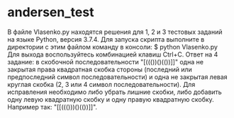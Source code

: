 # andersen_test
В файле Vlasenko.py находятся решения для 1, 2 и 3 тестовых заданий на языке Python, версия 3.7.4. Для запуска скрипта выполните в директории с этим файлом команду в консоли:
$ python Vlasenko.py
Для выхода воспользуйтесь комбинацией клавиш Ctrl+C.
Ответ на 4 задание: в скобочной последовательности "[((())()(())]]" одна не закрытая права квадратная скобка стороны (последний или предпоследний символ последовательности) и одна не закрытая левая круглая скобка  (2, 3 или 4 символ последовательности). Для исправления необходимо либо убрать лишние скобки, либо добавить одну левую квадратную скобку и одну правую квадратную скобку. Например так: "[[((()))()(())]]".
